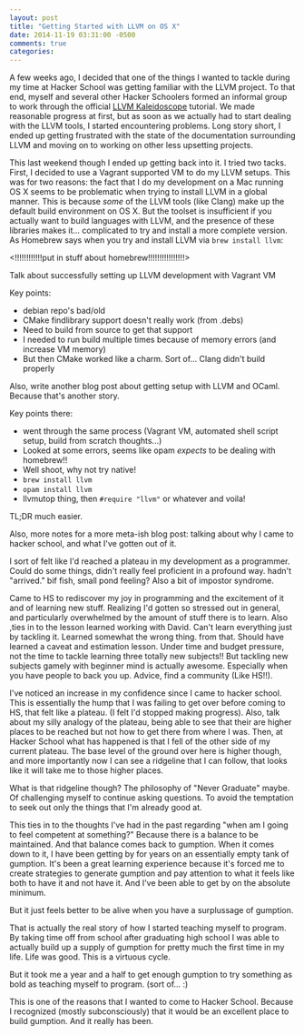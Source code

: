 ```yaml
---
layout: post
title: "Getting Started with LLVM on OS X"
date: 2014-11-19 03:31:00 -0500
comments: true
categories:
---
```


A few weeks ago, I decided that one of the things I wanted to tackle
during my time at Hacker School was getting familiar with the LLVM
project. To that end, myself and several other Hacker Schoolers formed
an informal group to work through the official
[LLVM Kaleidoscope][llvmkal] tutorial. We made reasonable progress at
first, but as soon as we actually had to start dealing with the LLVM
tools, I started encountering problems. Long story short, I ended up
getting frustrated with the state of the documentation surrounding
LLVM and moving on to working on other less upsetting projects.

[llvmkal]: http://llvm.org/releases/3.5.0/docs/tutorial/index.html

<!--more-->

This last weekend though I ended up getting back into it. I tried two
tacks.  First, I decided to use a Vagrant supported VM to do my LLVM
setups. This was for two reasons: the fact that I do my development on
a Mac running OS X seems to be problematic when trying to install LLVM
in a global manner. This is because *some* of the LLVM tools (like
Clang) make up the default build environment on OS X. But the toolset is
insufficient if you actually want to build languages with LLVM, and
the presence of these libraries makes it... complicated to try and
install a more complete version. As Homebrew says when you try and
install LLVM via `brew install llvm`:


<!!!!!!!!!!!!put in stuff about homebrew!!!!!!!!!!!!!!!!>

<general outline>
Talk about successfully setting up LLVM development with Vagrant VM

Key points:

- debian repo's bad/old
- CMake findlibrary support doesn't really work (from .debs)
- Need to build from source to get that support
- I needed to run build multiple times because of memory errors (and
  increase VM memory)
- But then CMake worked like a charm.  Sort of... Clang didn't build properly


Also, write another blog post about getting setup with LLVM and
OCaml.  Because that's another story.

Key points there:

- went through the same process (Vagrant VM, automated shell script
setup, build from scratch thoughts...)
- Looked at some errors, seems like opam *expects* to be dealing with homebrew!!
- Well shoot, why not try native!
- `brew install llvm`
- `opam install llvm`
- llvmutop thing, then `#require "llvm"` or whatever and voila!

TL;DR much easier.


Also, more notes for a more meta-ish blog post: talking about why I
came to hacker school, and what I've gotten out of it.

I sort of felt like I'd reached a plateau in my development as a
programmer. Could do some things, didn't really feel proficient in a
profound way.  hadn't "arrived."  bif fish, small pond feeling?  Also
a bit of impostor syndrome.

Came to HS to rediscover my joy in programming and the excitement of
it and of learning new stuff.  Realizing I'd gotten so stressed out in
general, and particularly overwhelmed by the amount of stuff there is
to learn.  Also ,ties in to the lesson learned working with David.
Can't learn everything just by tackling it.  Learned somewhat the
wrong thing. from that.  Should have learned a caveat and estimation
lesson.  Under time and budget pressure, not the time to tackle
learning three totally new subjects!! But tackling new subjects gamely
with beginner mind is actually awesome. Especially when you have
people to back you up.  Advice, find a community (Like HS!!).

I've noticed an increase in my confidence since I came to hacker
school.  This is essentially the hump that I was failing to get over
before coming to HS, that felt like a plateau. (I felt I'd stopped
making progress). Also, talk about my silly analogy of the plateau,
being able to see that their are higher places to be reached but not
how to get there from where I was. Then, at Hacker School what has
happened is that I fell of the other side of my current plateau. The
base level of the ground over here is higher though, and more
importantly now I can see a ridgeline that I can follow, that looks
like it will take me to those higher places.

What is that ridgeline though? The philosophy of "Never Graduate"
maybe. Of challenging myself to continue asking questions. To avoid
the temptation to seek out only the things that I'm already good at.

This ties in to the thoughts I've had in the past regarding "when am I
going to feel competent at something?"  Because there is a balance to
be maintained.  And that balance comes back to gumption. When it comes
down to it, I have been getting by for years on an essentially empty
tank of gumption. It's been a great learning experience because it's
forced me to create strategies to generate gumption and pay attention
to what it feels like both to have it and not have it.  And I've been
able to get by on the absolute minimum.

But it just feels better to be alive when you have a surplussage of
gumption.

That is actually the real story of how I started teaching myself to
program. By taking time off from school after graduating high school I
was able to actually build up a supply of gumption for pretty much the
first time in my life. Life was good. This is a virtuous cycle.

But it took me a year and a half to get enough gumption to try
something as bold as teaching myself to program. (sort of... :)

This is one of the reasons that I wanted to come to Hacker
School. Because I recognized (mostly subconsciously) that it would be
an excellent place to build gumption. And it really has been.
